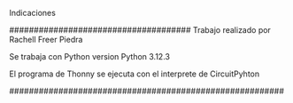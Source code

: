 Indicaciones


#####################################
Trabajo realizado por Rachell Freer Piedra 

Se trabaja con Python version Python 3.12.3


El programa de Thonny se ejecuta con el interprete  de  CircuitPyhton

########################################################
